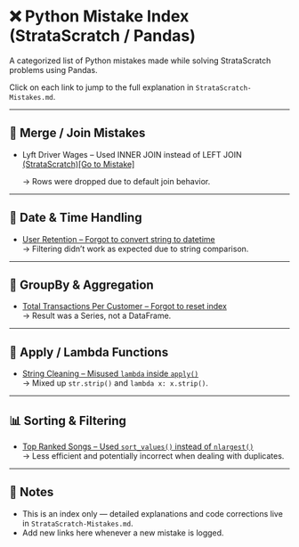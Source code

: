 # ❌ Python Mistake Index (StrataScratch / Pandas)

A categorized list of Python mistakes made while solving StrataScratch problems using Pandas.

Click on each link to jump to the full explanation in `StrataScratch-Mistakes.md`.

---

## 🔗 Merge / Join Mistakes

- Lyft Driver Wages – Used INNER JOIN instead of LEFT JOIN [(StrataScratch)](https://www.stratascratch.com/?via=signupnow&gad_source=1&gbraid=0AAAAA_CeujGTpJbwKfJvLlHyqRKxeS55b&gclid=CjwKCAjwn6LABhBSEiwAsNJrjpcjMuRtBp0l2wJGRVR4Pz5r8l3axl5GtDQWx-04MKIarole2Pm1WxoCKGkQAvD_BwE)[[Go to Mistake]](python-mistakes.md#1-problem-lyft-driver-wages)

  → Rows were dropped due to default join behavior.

---

## 📆 Date & Time Handling

- [User Retention – Forgot to convert string to datetime](StrataScratch-Mistakes.md#🧪-problem-user-retention)  
  → Filtering didn’t work as expected due to string comparison.

---

## 🧮 GroupBy & Aggregation

- [Total Transactions Per Customer – Forgot to reset index](StrataScratch-Mistakes.md#🧪-problem-total-transactions-per-customer)  
  → Result was a Series, not a DataFrame.

---

## 🔁 Apply / Lambda Functions

- [String Cleaning – Misused `lambda` inside `apply()`](StrataScratch-Mistakes.md#🧪-problem-string-cleaning)  
  → Mixed up `str.strip()` and `lambda x: x.strip()`.

---

## 📊 Sorting & Filtering

- [Top Ranked Songs – Used `sort_values()` instead of `nlargest()`](StrataScratch-Mistakes.md#🧪-problem-top-ranked-songs)  
  → Less efficient and potentially incorrect when dealing with duplicates.

---

## 🧠 Notes

- This is an index only — detailed explanations and code corrections live in `StrataScratch-Mistakes.md`.
- Add new links here whenever a new mistake is logged.
